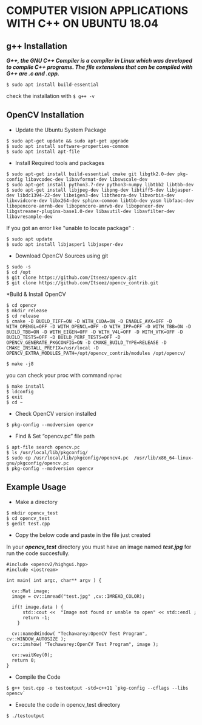 # COMPUTER VISION APPLICATIONS WITH C++ ON UBUNTU 18.04

## g++ Installation

***G++, the GNU C++ Compiler is a compiler in Linux which was developed to compile C++ programs. The file extensions that can be compiled with G++ are .c and .cpp.***

```$ sudo apt install build-essential```

check the installation with ```$ g++ -v```

## OpenCV Installation

* Update the Ubuntu System Package
```
$ sudo apt-get update && sudo apt-get upgrade
$ sudo apt install software-properties-common
$ sudo apt install apt-file
```
* Install Required tools and packages

```
$ sudo apt-get install build-essential cmake git libgtk2.0-dev pkg-config libavcodec-dev libavformat-dev libswscale-dev
$ sudo apt-get install python3.7-dev python3-numpy libtbb2 libtbb-dev
$ sudo apt-get install libjpeg-dev libpng-dev libtiff5-dev libjasper-dev libdc1394-22-dev libeigen3-dev libtheora-dev libvorbis-dev libxvidcore-dev libx264-dev sphinx-common libtbb-dev yasm libfaac-dev libopencore-amrnb-dev libopencore-amrwb-dev libopenexr-dev libgstreamer-plugins-base1.0-dev libavutil-dev libavfilter-dev libavresample-dev
```
If you got an error like "unable to locate package" :

```$ sudo apt-add-repository "deb http://security.ubuntu.com/ubuntu xenial-security main"
$ sudo apt update
$ sudo apt install libjasper1 libjasper-dev
```
* Download OpenCV Sources using git

```
$ sudo -s
$ cd /opt
$ git clone https://github.com/Itseez/opencv.git
$ git clone https://github.com/Itseez/opencv_contrib.git
```

*Build & Install OpenCV

```
$ cd opencv
$ mkdir release
$ cd release
$ cmake -D BUILD_TIFF=ON -D WITH_CUDA=ON -D ENABLE_AVX=OFF -D WITH_OPENGL=OFF -D WITH_OPENCL=OFF -D WITH_IPP=OFF -D WITH_TBB=ON -D BUILD_TBB=ON -D WITH_EIGEN=OFF -D WITH_V4L=OFF -D WITH_VTK=OFF -D BUILD_TESTS=OFF -D BUILD_PERF_TESTS=OFF -D OPENCV_GENERATE_PKGCONFIG=ON -D CMAKE_BUILD_TYPE=RELEASE -D CMAKE_INSTALL_PREFIX=/usr/local -D OPENCV_EXTRA_MODULES_PATH=/opt/opencv_contrib/modules /opt/opencv/
```


``` 	
$ make -j8
```
you can check your proc with command ```nproc``` 

```
$ make install
$ ldconfig
$ exit
$ cd ~
```
* Check OpenCV version installed

```
$ pkg-config --modversion opencv
```

* Find & Set “opencv.pc” file path 

```
$ apt-file search opencv.pc
$ ls /usr/local/lib/pkgconfig/
$ sudo cp /usr/local/lib/pkgconfig/opencv4.pc  /usr/lib/x86_64-linux-gnu/pkgconfig/opencv.pc
$ pkg-config --modversion opencv
```


## Example Usage

* Make a directory

```
$ mkdir opencv_test
$ cd opencv_test
$ gedit test.cpp
```
* Copy the below code and paste in the file just created

In your ***opencv_test*** directory you must have an image named ***test.jpg*** for run the code succesfully.
```
#include <opencv2/highgui.hpp>
#include <iostream>
 
int main( int argc, char** argv ) {
  
  cv::Mat image;
  image = cv::imread("test.jpg" ,cv::IMREAD_COLOR);
  
  if(! image.data ) {
      std::cout <<  "Image not found or unable to open" << std::endl ;
      return -1;
    }
  
  cv::namedWindow( "Techawarey:OpenCV Test Program", cv::WINDOW_AUTOSIZE );
  cv::imshow( "Techawarey:OpenCV Test Program", image );
  
  cv::waitKey(0);
  return 0;
}
```

* Compile the Code

```
$ g++ test.cpp -o testoutput -std=c++11 `pkg-config --cflags --libs opencv`
```

* Execute the code in opencv_test directory

```
$ ./testoutput
```
